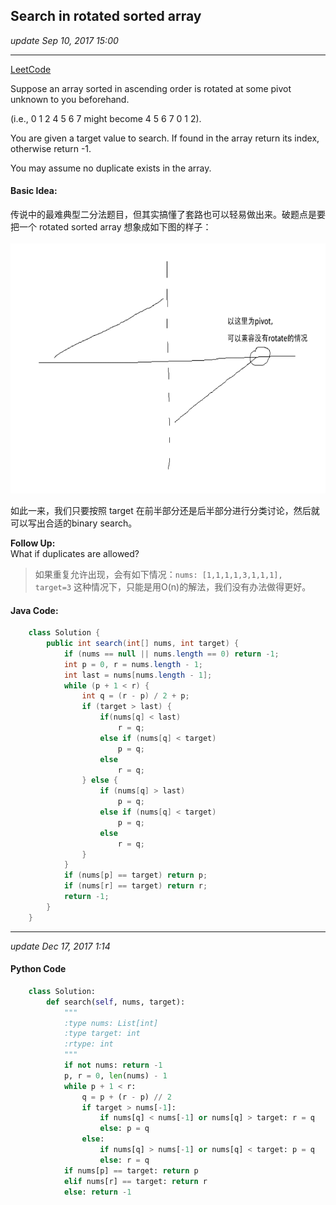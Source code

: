 ## Search in rotated sorted array
_update Sep 10, 2017  15:00_

---
[LeetCode](https://leetcode.com/problems/search-in-rotated-sorted-array/description/)

Suppose an array sorted in ascending order is rotated at some pivot unknown to you beforehand.

(i.e., 0 1 2 4 5 6 7 might become 4 5 6 7 0 1 2).

You are given a target value to search. If found in the array return its index, otherwise return -1.

You may assume no duplicate exists in the array.

#### Basic Idea:
传说中的最难典型二分法题目，但其实搞懂了套路也可以轻易做出来。破题点是要把一个 rotated sorted array 想象成如下图的样子：  
<br>
<img src="/assets/Screen Shot 2017-09-10 at 3.05.50 PM.png" width="600" height="400" />
<br>


如此一来，我们只要按照 target 在前半部分还是后半部分进行分类讨论，然后就可以写出合适的binary search。

**Follow Up:**  
What if duplicates are allowed?   
> 如果重复允许出现，会有如下情况：`nums: [1,1,1,1,3,1,1,1],  target=3` 这种情况下，只能是用O(n)的解法，我们没有办法做得更好。


#### Java Code:
```java
    class Solution {
        public int search(int[] nums, int target) {
            if (nums == null || nums.length == 0) return -1;
            int p = 0, r = nums.length - 1;
            int last = nums[nums.length - 1];
            while (p + 1 < r) {
                int q = (r - p) / 2 + p;
                if (target > last) {
                    if(nums[q] < last) 
                        r = q;
                    else if (nums[q] < target) 
                        p = q;
                    else
                        r = q;
                } else {
                    if (nums[q] > last) 
                        p = q;
                    else if (nums[q] < target) 
                        p = q;
                    else
                        r = q;
                }
            }
            if (nums[p] == target) return p;
            if (nums[r] == target) return r;
            return -1;
        }
    }
```
---
_update Dec 17, 2017 1:14_

#### Python Code
```python
    class Solution:
        def search(self, nums, target):
            """
            :type nums: List[int]
            :type target: int
            :rtype: int
            """
            if not nums: return -1
            p, r = 0, len(nums) - 1
            while p + 1 < r:
                q = p + (r - p) // 2
                if target > nums[-1]:
                    if nums[q] < nums[-1] or nums[q] > target: r = q
                    else: p = q
                else:
                    if nums[q] > nums[-1] or nums[q] < target: p = q
                    else: r = q
            if nums[p] == target: return p
            elif nums[r] == target: return r
            else: return -1
```










